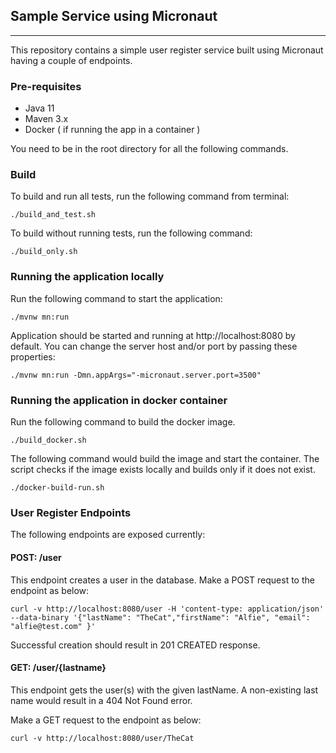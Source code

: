 ## Sample Service using Micronaut

---
This repository contains a simple user register service built using Micronaut having a couple of endpoints.

### Pre-requisites
- Java 11
- Maven 3.x
- Docker ( if running the app in a container )

You need to be in the root directory for all the following commands.

### Build
To build and run all tests, run the following command from terminal:
```
./build_and_test.sh 
```

To build without running tests, run the following command:
```
./build_only.sh 
```

### Running the application locally
Run the following command to start the application:
```
./mvnw mn:run
```
Application should be started and running at http://localhost:8080 by default. You can change the server host and/or port by passing these properties:
```
./mvnw mn:run -Dmn.appArgs="-micronaut.server.port=3500"
```

### Running the application in docker container
Run the following command to build the docker image. 
```
./build_docker.sh
```

The following command would build the image and start the container. The script checks if the image exists locally and builds only if it does not exist.
```
./docker-build-run.sh
```

### User Register Endpoints
The following endpoints are exposed currently:

#### POST: /user
This endpoint creates a user in the database. Make a POST request to the endpoint as below:
```
curl -v http://localhost:8080/user -H 'content-type: application/json'  --data-binary '{"lastName": "TheCat","firstName": "Alfie", "email": "alfie@test.com" }'

```
Successful creation should result in 201 CREATED response.

#### GET: /user/{lastname}
This endpoint gets the user(s) with the given lastName. A non-existing last name would result in a 404 Not Found error.

Make a GET request to the endpoint as below:
```
curl -v http://localhost:8080/user/TheCat
```
